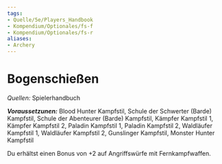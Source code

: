 ```yaml
---
tags:
- Quelle/5e/Players_Handbook
- Kompendium/Optionales/fs-f
- Kompendium/Optionales/fs-r
aliases:
- Archery
---
```

# Bogenschießen
_Quellen:_ Spielerhandbuch

**_Voraussetzunen:_** Blood Hunter Kampfstil, Schule der Schwerter (Barde) Kampfstil, Schule der Abenteurer (Barde) Kampfstil, Kämpfer Kampfstil 1, Kämpfer Kampfstil 2, Paladin Kampfstil 1, Paladin Kampfstil 2, Waldläufer Kampfstil 1, Waldläufer Kampfstil 2, Gunslinger Kampfstil, Monster Hunter Kampfstil

Du erhältst einen Bonus von +2 auf Angriffswürfe mit Fernkampfwaffen.